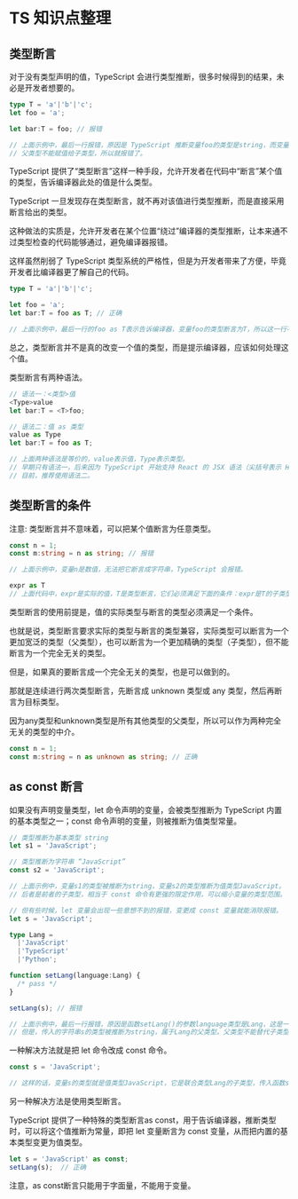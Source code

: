 # TS 知识点整理

## 类型断言

对于没有类型声明的值，TypeScript 会进行类型推断，很多时候得到的结果，未必是开发者想要的。

```ts
type T = 'a'|'b'|'c';
let foo = 'a';

let bar:T = foo; // 报错

// 上面示例中，最后一行报错，原因是 TypeScript 推断变量foo的类型是string，而变量bar的类型是'a'|'b'|'c'，前者是后者的父类型。
// 父类型不能赋值给子类型，所以就报错了。
```

TypeScript 提供了“类型断言”这样一种手段，允许开发者在代码中“断言”某个值的类型，告诉编译器此处的值是什么类型。  

TypeScript 一旦发现存在类型断言，就不再对该值进行类型推断，而是直接采用断言给出的类型。  

这种做法的实质是，允许开发者在某个位置“绕过”编译器的类型推断，让本来通不过类型检查的代码能够通过，避免编译器报错。  

这样虽然削弱了 TypeScript 类型系统的严格性，但是为开发者带来了方便，毕竟开发者比编译器更了解自己的代码。  

```ts
type T = 'a'|'b'|'c';

let foo = 'a';
let bar:T = foo as T; // 正确

// 上面示例中，最后一行的foo as T表示告诉编译器，变量foo的类型断言为T，所以这一行不再需要类型推断了，编译器直接把foo的类型当作T，就不会报错了。
```

总之，类型断言并不是真的改变一个值的类型，而是提示编译器，应该如何处理这个值。  

类型断言有两种语法。

```ts
// 语法一：<类型>值
<Type>value
let bar:T = <T>foo;

// 语法二：值 as 类型
value as Type
let bar:T = foo as T;

// 上面两种语法是等价的，value表示值，Type表示类型。
// 早期只有语法一，后来因为 TypeScript 开始支持 React 的 JSX 语法（尖括号表示 HTML 元素），为了避免两者冲突，就引入了语法二。
// 目前，推荐使用语法二。
```

## 类型断言的条件

注意: 类型断言并不意味着，可以把某个值断言为任意类型。

```ts
const n = 1;
const m:string = n as string; // 报错

// 上面示例中，变量n是数值，无法把它断言成字符串，TypeScript 会报错。

expr as T
// 上面代码中，expr是实际的值，T是类型断言，它们必须满足下面的条件：expr是T的子类型，或者T是expr的子类型。
```

类型断言的使用前提是，值的实际类型与断言的类型必须满足一个条件。

也就是说，类型断言要求实际的类型与断言的类型兼容，实际类型可以断言为一个更加宽泛的类型（父类型），也可以断言为一个更加精确的类型（子类型），但不能断言为一个完全无关的类型。  

但是，如果真的要断言成一个完全无关的类型，也是可以做到的。

那就是连续进行两次类型断言，先断言成 unknown 类型或 any 类型，然后再断言为目标类型。

因为any类型和unknown类型是所有其他类型的父类型，所以可以作为两种完全无关的类型的中介。

```ts
const n = 1;
const m:string = n as unknown as string; // 正确
```

## as const 断言

如果没有声明变量类型，let 命令声明的变量，会被类型推断为 TypeScript 内置的基本类型之一；const 命令声明的变量，则被推断为值类型常量。

```ts
// 类型推断为基本类型 string
let s1 = 'JavaScript';

// 类型推断为字符串 “JavaScript”
const s2 = 'JavaScript';

// 上面示例中，变量s1的类型被推断为string，变量s2的类型推断为值类型JavaScript。
// 后者是前者的子类型，相当于 const 命令有更强的限定作用，可以缩小变量的类型范围。

// 但有些时候，let 变量会出现一些意想不到的报错，变更成 const 变量就能消除报错。
let s = 'JavaScript';

type Lang =
  |'JavaScript'
  |'TypeScript'
  |'Python';

function setLang(language:Lang) {
  /* pass */
}

setLang(s); // 报错

// 上面示例中，最后一行报错，原因是函数setLang()的参数language类型是Lang，这是一个联合类型。
// 但是，传入的字符串s的类型被推断为string，属于Lang的父类型。父类型不能替代子类型，导致报错。
```

一种解决方法就是把 let 命令改成 const 命令。

```ts
const s = 'JavaScript';

// 这样的话，变量s的类型就是值类型JavaScript，它是联合类型Lang的子类型，传入函数setLang()就不会报错。
```

另一种解决方法是使用类型断言。

TypeScript 提供了一种特殊的类型断言as const，用于告诉编译器，推断类型时，可以将这个值推断为常量，即把 let 变量断言为 const 变量，从而把内置的基本类型变更为值类型。

```ts
let s = 'JavaScript' as const;
setLang(s);  // 正确
```

注意，as const断言只能用于字面量，不能用于变量。

